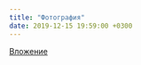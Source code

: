 ```yaml
---
title: "Фотография"
date: 2019-12-15 19:59:00 +0300
---
```



[Вложение](/assets/vk_photos/4/xnpVpVWc86w.jpg)
